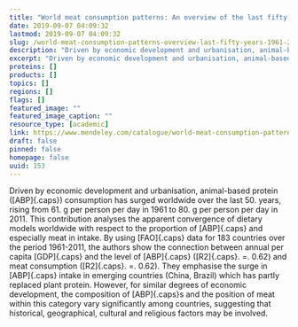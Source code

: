 ```yaml
---
title: "World meat consumption patterns: An overview of the last fifty years (1961-2011)"
date: 2019-09-07 04:09:32
lastmod: 2019-09-07 04:09:32
slug: /world-meat-consumption-patterns-overview-last-fifty-years-1961-2011
description: "Driven by economic development and urbanisation, animal-based protein (ABP) consumption has surged worldwide over the last 50. years, rising from 61. g per person per day in 1961 to 80. g per person per day in 2011. This contribution analyses the apparent convergence of dietary models worldwide with respect to the proportion of ABP and especially meat in intake."
excerpt: "Driven by economic development and urbanisation, animal-based protein (ABP) consumption has surged worldwide over the last 50. years, rising from 61. g per person per day in 1961 to 80. g per person per day in 2011. This contribution analyses the apparent convergence of dietary models worldwide with respect to the proportion of ABP and especially meat in intake."
proteins: []
products: []
topics: []
regions: []
flags: []
featured_image: ""
featured_image_caption: ""
resource_type: [academic]
link: https://www.mendeley.com/catalogue/world-meat-consumption-patterns-overview-last-fifty-years-19612011/
draft: false
pinned: false
homepage: false
uuid: 153
---
```

Driven by economic development and urbanisation, animal-based protein
([ABP]{.caps}) consumption has surged worldwide over the last 50. years,
rising from 61. g per person per day in 1961 to 80. g per person per day
in 2011. This contribution analyses the apparent convergence of dietary
models worldwide with respect to the proportion of [ABP]{.caps} and
especially meat in intake. By using [FAO]{.caps} data for 183 countries
over the period 1961-2011, the authors show the connection between
annual per capita [GDP]{.caps} and the level of [ABP]{.caps}
([R2]{.caps}. =. 0.62) and meat consumption ([R2]{.caps}. =. 0.62). They
emphasise the surge in [ABP]{.caps} intake in emerging countries (China,
Brazil) which has partly replaced plant protein. However, for similar
degrees of economic development, the composition of [ABP]{.caps}s and
the position of meat within this category vary significantly among
countries, suggesting that historical, geographical, cultural and
religious factors may be involved.
